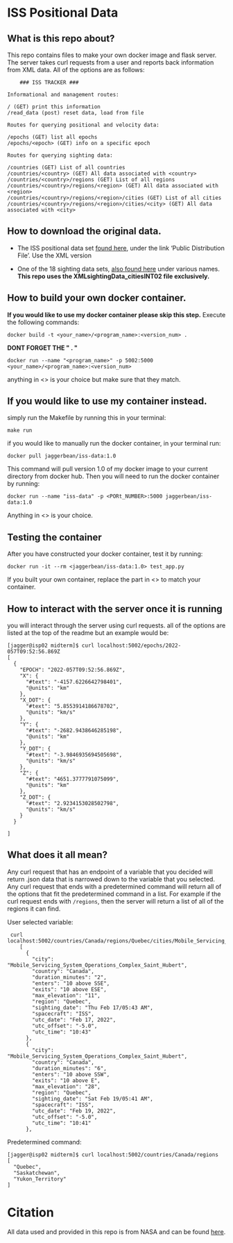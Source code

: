 # ISS Positional Data
## What is this repo about?
This repo contains files to make your own docker image and flask server. The server takes curl requests from a user and reports back information from XML data. All of the options are as follows:

        ### ISS TRACKER ###

    Informational and management routes:

    / (GET) print this information
    /read_data (post) reset data, load from file

    Routes for querying positional and velocity data:

    /epochs (GET) list all epochs
    /epochs/<epoch> (GET) info on a specific epoch

    Routes for querying sighting data:

    /countries (GET) List of all countries
    /countries/<country> (GET) All data associated with <country>
    /countries/<country>/regions (GET) List of all regions
    /countries/<country>/regions/<region> (GET) All data associated with <region>
    /countries/<country>/regions/<region>/cities (GET) List of all cities
    /countries/<country>/regions/<region>/cities/<city> (GET) All data associated with <city>

## How to download the original data.
-   The ISS positional data set  [found here](https://data.nasa.gov/Space-Science/ISS_COORDS_2022-02-13/r6u8-bhhq), under the link ‘Public Distribution File’. Use the XML version
    
-   One of the 18 sighting data sets,  [also found here](https://data.nasa.gov/Space-Science/ISS_COORDS_2022-02-13/r6u8-bhhq)  under various names. **This repo uses the XMLsightingData_citiesINT02 file exclusively.**

## How to build your own docker container.
**If you would like to use my docker container please skip this step.**
Execute the following commands:

    docker build -t <your_name>/<program_name>:<version_num> .
**DONT FORGET THE " . "**
    
    docker run --name "<program_name>" -p 5002:5000 <your_name>/<program_name>:<version_num>
    
anything in <> is your choice but make sure that they match.
## If you would like to use my container instead.
simply run the Makefile by running this in your terminal:

    make run

if you would like to manually run the docker container, in your terminal run:

    docker pull jaggerbean/iss-data:1.0
This command will pull version 1.0 of my docker image to your current directory from docker hub. Then you will need to run the docker container by running:

    docker run --name "iss-data" -p <PORt_NUMBER>:5000 jaggerbean/iss-data:1.0
Anything in <> is your choice.

## Testing the container
After you have constructed your docker container, test it by running:

    docker run -it --rm <jaggerbean/iss-data:1.0> test_app.py
If you built your own container, replace the part in <> to match your container.

## How to interact with the server once it is running
you will interact through the server using curl requests. all of the options are listed at the top of the readme but an example would be:

    [jagger@isp02 midterm]$ curl localhost:5002/epochs/2022-057T09:52:56.869Z
    [
      {
        "EPOCH": "2022-057T09:52:56.869Z",
        "X": {
          "#text": "-4157.6226642798401",
          "@units": "km"
        },
        "X_DOT": {
          "#text": "5.8553914186678702",
          "@units": "km/s"
        },
        "Y": {
          "#text": "-2682.9438646285198",
          "@units": "km"
        },
        "Y_DOT": {
          "#text": "-3.9846935694505698",
          "@units": "km/s"
        },
        "Z": {
          "#text": "4651.3777791075099",
          "@units": "km"
        },
        "Z_DOT": {
          "#text": "2.9234153028502798",
          "@units": "km/s"
        }
      }

    ]

## What does it all mean?
Any curl request that has an endpoint of a variable that you decided will return .json data that is narrowed down to the variable that you selected. Any curl request that ends with a predetermined command will return all of the options that fit the predetermined command in a list. For example if the curl request ends with `/regions`, then the server will return a list of all of the regions it can find.
 
 User selected variable:

     curl localhost:5002/countries/Canada/regions/Quebec/cities/Mobile_Servicing_System_Operations_Complex_Saint_Hubert
        [
          {
            "city": "Mobile_Servicing_System_Operations_Complex_Saint_Hubert",
            "country": "Canada",
            "duration_minutes": "2",
            "enters": "10 above SSE",
            "exits": "10 above ESE",
            "max_elevation": "11",
            "region": "Quebec",
            "sighting_date": "Thu Feb 17/05:43 AM",
            "spacecraft": "ISS",
            "utc_date": "Feb 17, 2022",
            "utc_offset": "-5.0",
            "utc_time": "10:43"
          },
          {
            "city": "Mobile_Servicing_System_Operations_Complex_Saint_Hubert",
            "country": "Canada",
            "duration_minutes": "6",
            "enters": "10 above SSW",
            "exits": "10 above E",
            "max_elevation": "28",
            "region": "Quebec",
            "sighting_date": "Sat Feb 19/05:41 AM",
            "spacecraft": "ISS",
            "utc_date": "Feb 19, 2022",
            "utc_offset": "-5.0",
            "utc_time": "10:41"
          },

Predetermined command:

    [jagger@isp02 midterm]$ curl localhost:5002/countries/Canada/regions
    [
      "Quebec",
      "Saskatchewan",
      "Yukon_Territory"
    ]

# Citation
All data used and provided in this repo is from NASA and can be found [here](https://data.nasa.gov/Space-Science/ISS_COORDS_2022-02-13/r6u8-bhhq).
